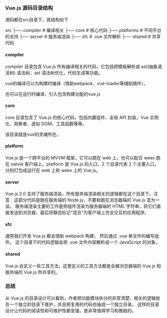 ### Vue.js 源码目录结构
源码都在src目录下，其结构如下

src
├── compiler        # 编译相关 
├── core            # 核心代码 
├── platforms       # 不同平台的支持
├── server          # 服务端渲染
├── sfc             # .vue 文件解析
├── shared          # 共享代码

#### compiler
compiler 目录包含 Vue.js 所有编译相关的代码。它包括把模板解析成 ast(抽象语法树) 语法树，ast 语法树优化，代码生成等功能。

vue的编译可以为构建时编译（借助webpack、vue-loader等辅助插件）。

也可以在运行时编译，引入包含构建功能的vue.js

#### core 
core 目录包含了 Vue.js 的核心代码，包括内置组件、全局 API 封装，Vue 实例化、观察者、虚拟 DOM、工具函数等等。

该目录就是vue的灵魂所在。

#### platform
Vue.js 是一个跨平台的 MVVM 框架，它可以跑在 web 上，也可以配合 weex 跑在 natvie 客户端上。platform 是 Vue.js 的入口，2 个目录代表 2 个主要入口，分别打包成运行在 web 上和 weex 上的 Vue.js。


#### server 
Vue.js 2.0 支持了服务端渲染，所有服务端渲染相关的逻辑都在这个目录下。注意：这部分代码是跑在服务端的 Node.js，不要和跑在浏览器端的 Vue.js 混为一谈。
服务端渲染主要的工作是把组件渲染为服务器端的 HTML 字符串，将它们直接发送到浏览器，最后将静态标记"混合"为客户端上完全交互的应用程序。

#### sfc  
通常我们开发 Vue.js 都会借助 webpack 构建， 然后通过 .vue 单文件的编写组件。
这个目录下的代码逻辑会把 .vue 文件内容解析成一个 JavaScript 的对象。

#### shared
Vue.js 会定义一些工具方法，这里定义的工具方法都是会被浏览器端的 Vue.js 和服务端的 Vue.js 所共享的。

### 总结
从 Vue.js 的目录设计可以看到，作者把功能模块拆分的非常清楚，相关的逻辑放在一个独立的目录下维护，并且把复用的代码也抽成一个独立目录。
这样的目录设计让代码的阅读性和可维护性都变强，是非常值得学习和推敲的。


